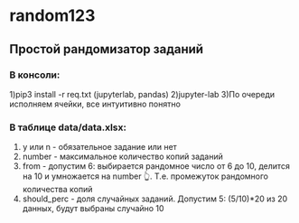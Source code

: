 # random123
## Простой рандомизатор заданий 

### В консоли:
1)pip3 install -r req.txt 
(jupyterlab, pandas)
2)jupyter-lab
3)По очереди исполняем ячейки, все интуитивно понятно

### В таблице data/data.xlsx:
1) y или n - обязательное задание или нет
2) number - максимальное количество копий заданий
3) from  - допустим 6: выбирается рандомное число от 6 до 10, делится на 10 и умножается на number 👆. Т.е. промежуток рандомного количества копий
4) should_perc - доля случайных заданий. Допустим 5: (5/10)*20  из 20 данных, будут выбраны случайно 10

